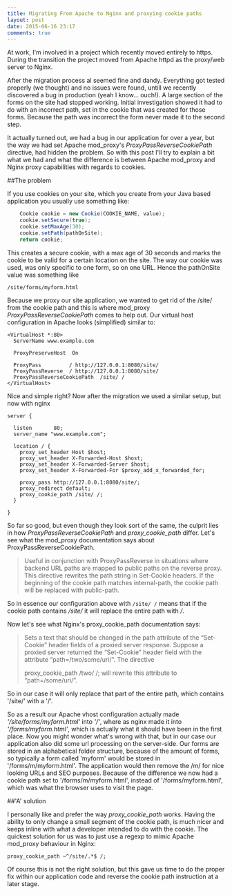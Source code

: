 ```yaml
---
title: Migrating From Apache to Nginx and proxying cookie paths
layout: post
date: 2015-06-16 23:17
comments: true
---
```


At work, I'm involved in a project which recently moved entirely to https. During the transition the project moved from Apache httpd as the proxy/web server to Nginx.

After the migration process al seemed fine and dandy. Everything got tested properly (we thought) and no issues were found, untill we recently discovered a bug in production (yeah I know... ouch!). A large section of the forms on the site had stopped working. Initial investigation showed it had to do with an incorrect path, set in the cookie that was created for those forms. Because the path was incorrect the form never made it to the second step.

It actually turned out, we had a bug in our application for over a year, but the way we had set Apache mod_proxy's *ProxyPassReverseCookiePath* directive, had hidden the problem. So with this post I'll try to explain a bit what we had and what the difference is between Apache mod_proxy and Nginx proxy capabilities with regards to cookies.

##The problem

If you use cookies on your site, which you create from your Java based application you usually use something like:

``` java
    Cookie cookie = new Cookie(COOKIE_NAME, value);
    cookie.setSecure(true);
    cookie.setMaxAge(30);
    cookie.setPath(pathOnSite);
    return cookie;
```

This creates a secure cookie, with a max age of 30 seconds and marks the cookie to be valid for a certain location on the site. The way our cookie was used, was only specific to one form, so on one URL. Hence the pathOnSite value was something like

```
/site/forms/myform.html
```

Because we proxy our site application, we wanted to get rid of the /site/ from the cookie path and this is where mod_proxy *ProxyPassReverseCookiePath* comes to help out. Our virtual host configuration in Apache looks (simplified) similar to:

```
<VirtualHost *:80>
  ServerName www.example.com
 
  ProxyPreserveHost  On
 
  ProxyPass         / http://127.0.0.1:8080/site/
  ProxyPassReverse  / http://127.0.0.1:8080/site/
  ProxyPassReverseCookiePath  /site/ /
</VirtualHost>
```

Nice and simple right? Now after the migration we used a similar setup, but now with nginx

```
server {

  listen       80;
  server_name "www.example.com";

  location / {
    proxy_set_header Host $host;
    proxy_set_header X-Forwarded-Host $host;
    proxy_set_header X-Forwarded-Server $host;
    proxy_set_header X-Forwarded-For $proxy_add_x_forwarded_for;

    proxy_pass http://127.0.0.1:8080/site/;
    proxy_redirect default;
    proxy_cookie_path /site/ /;
  }

}

```

So far so good, but even though they look sort of the same, the culprit lies in how *ProxyPassReverseCookiePath* and *proxy_cookie_path* differ. Let's see what the mod_proxy documentation says about ProxyPassReverseCookiePath.

> Useful in conjunction with ProxyPassReverse in situations where backend URL paths are mapped to public paths on the reverse proxy. This directive rewrites the path string in Set-Cookie headers. If the beginning of the cookie path matches internal-path, the cookie path will be replaced with public-path.

So in essence our configuration above with ``/site/ /`` means that if the cookie path contains */site/* it will replace the entire path with */*.

Now let's see what Nginx's proxy_cookie_path documentation says:

> Sets a text that should be changed in the path attribute of the “Set-Cookie” header fields of a proxied server response. Suppose a proxied server returned the “Set-Cookie” header field with the attribute “path=/two/some/uri/”. The directive
>
> proxy_cookie_path /two/ /;
> will rewrite this attribute to “path=/some/uri/”.


So in our case it will only replace that part of the entire path, which contains '/site/' with a '/'.

So as a result our Apache vhost configuration actually made *'/site/forms/myform.html'* into *'/'*, where as nginx made it into *'/forms/myform.html'*, which is actually what it should have been in the first place. Now you might wonder what's wrong with that, but in our case our application also did some url processing on the server-side. Our forms are stored in an alphabetical folder structure, because of the amount of forms, so typically a form called 'myform' would be stored in '/forms/m/myform.html'. The application would then remove the /m/ for nice looking URLs and SEO purposes. Because of the difference we now had a cookie path set to '/forms/m/myform.html', instead of '/forms/myform.html', which was what the browser uses to visit the page.

##'A' solution

I personally like and prefer the way *proxy_cookie_path* works. Having the ability to only change a small segment of the cookie path, is much nicer and keeps inline with what a developer intended to do with the cookie. The quickest solution for us was to just use a regexp to mimic Apache mod_proxy behaviour in Nginx:

```
proxy_cookie_path ~^/site/.*$ /;
```

Of course this is not the right solution, but this gave us time to do the proper fix within our application code and reverse the cookie path instruction at a later stage.